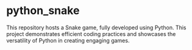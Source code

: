 # python_snake
This repository hosts a  Snake game, fully developed using Python. This project demonstrates efficient coding practices and showcases the versatility of Python in creating engaging games.
